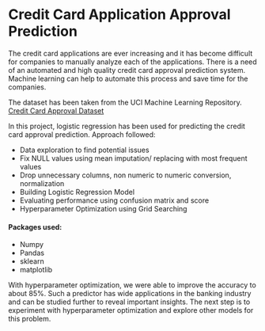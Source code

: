 # Credit Card Application Approval Prediction

The credit card applications are ever increasing and it has become difficult for companies to manually analyze each of the applications. There is a need of an automated and high quality credit card approval prediction system. Machine learning can help to automate this process and save time for the companies.

The dataset has been taken from the UCI Machine Learning Repository.
[Credit Card Approval Dataset](http://archive.ics.uci.edu/ml/datasets/credit+approval)

In this project, logistic regression has been used for predicting the credit card approval prediction.
Approach followed:
- Data exploration to find potential issues
- Fix NULL values using mean imputation/ replacing with most frequent values
- Drop unnecessary columns, non numeric to numeric conversion, normalization
- Building Logistic Regression Model
- Evaluating performance using confusion matrix and score
- Hyperparameter Optimization using Grid Searching

#### Packages used:
- Numpy
- Pandas
- sklearn
- matplotlib

With hyperparameter optimization, we were able to improve the accuracy to about 85%. Such a predictor has wide applications in the banking industry and can be studied further to reveal important insights. The next step is to experiment with hyperparameter optimization and explore other models for this problem.
